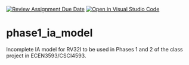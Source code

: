 [![Review Assignment Due Date](https://classroom.github.com/assets/deadline-readme-button-24ddc0f5d75046c5622901739e7c5dd533143b0c8e959d652212380cedb1ea36.svg)](https://classroom.github.com/a/VxtZEwFp)
[![Open in Visual Studio Code](https://classroom.github.com/assets/open-in-vscode-718a45dd9cf7e7f842a935f5ebbe5719a5e09af4491e668f4dbf3b35d5cca122.svg)](https://classroom.github.com/online_ide?assignment_repo_id=11873655&assignment_repo_type=AssignmentRepo)
# phase1_ia_model
Incomplete IA model for RV32I to be used in Phases 1 and 2 of the class project in ECEN3593/CSCI4593.
